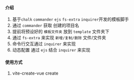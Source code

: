 #### 介绍

1. 基于`chalk` `commander` `ejs` `fs-extra` `inquirer`开发的模板脚手
2. 通过 `commander` 获取 创建的项目名
3. 提前将预设好的 `模板文件夹` 放到 `template` 文件夹下
4. 通过 `fs-extra` 来实现  `新增/复制/删除` 文件/文件夹
5. 命令行交互通过 `inquirer` 来实现
6. 动态配置 通过 `ejs` 结合 `inquirer`  来实现

#### 使用方式

1. vite-create-vue create  <app-name>

   

